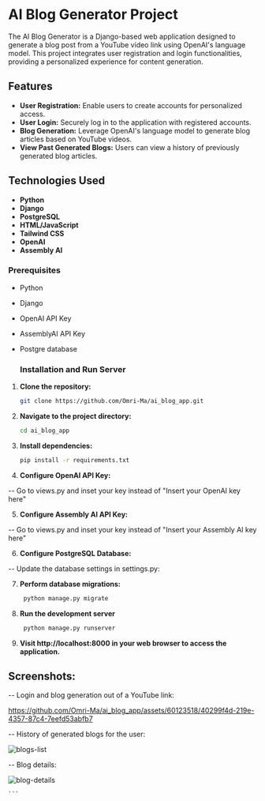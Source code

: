 # AI Blog Generator Project

 The AI Blog Generator is a Django-based web application designed to generate a blog post 
 from a YouTube video link using OpenAI's language model. This project integrates user
 registration and login functionalities, providing a personalized experience for content generation.

## Features

- **User Registration:** Enable users to create accounts for personalized access.
- **User Login:** Securely log in to the application with registered accounts.
- **Blog Generation:** Leverage OpenAI's language model to generate blog articles based on YouTube videos.
- **View Past Generated Blogs:** Users can view a history of previously generated blog articles.

## Technologies Used

- **Python**
- **Django**
- **PostgreSQL**
- **HTML/JavaScript**
- **Tailwind CSS**
- **OpenAI**
- **Assembly AI**

### Prerequisites

- Python 
- Django
- OpenAI API Key
- AssemblyAI API Key
- Postgre database

  ### Installation and Run Server

1. **Clone the repository:**

    ```bash
    git clone https://github.com/Omri-Ma/ai_blog_app.git
    ```

2. **Navigate to the project directory:**

    ```bash
    cd ai_blog_app
    ```

3. **Install dependencies:**

    ```bash
    pip install -r requirements.txt
    ```

4. **Configure OpenAI API Key:**

-- Go to views.py and inset your key instead of "Insert your OpenAI key here"

5. **Configure Assembly AI API Key:**

-- Go to views.py and inset your key instead of "Insert your Assembly AI key here"

6. **Configure PostgreSQL Database:**

-- Update the database settings in settings.py:

7. **Perform database migrations:**
   ```bash
    python manage.py migrate
    ```
8. **Run the development server**
   ```bash
    python manage.py runserver
   
9. **Visit http://localhost:8000 in your web browser to access the application.**


## Screenshots:
-- Login and blog generation out of a YouTube link:

https://github.com/Omri-Ma/ai_blog_app/assets/60123518/40299f4d-219e-4357-87c4-7eefd53abfb7

-- History of generated blogs for the user:

![blogs-list](https://github.com/Omri-Ma/ai_blog_app/assets/60123518/09ce2f85-67c0-4cfd-83b9-a2001d1e393b)

-- Blog details:

![blog-details](https://github.com/Omri-Ma/ai_blog_app/assets/60123518/9c995491-e0e3-4035-bd35-031bb746d6eb)


    ```
